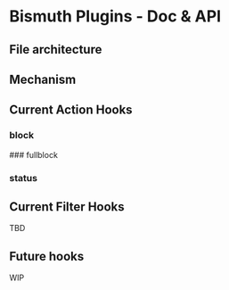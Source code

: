 # Bismuth Plugins - Doc & API

## File architecture

## Mechanism

## Current Action Hooks

### block

### fullblock

### status

## Current Filter Hooks

TBD

## Future hooks

WIP
